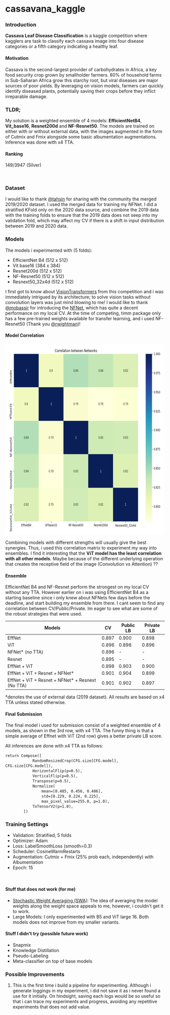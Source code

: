 # cassavana_kaggle

### Introduction
**Cassava Leaf Disease Classification** is a kaggle competition where kagglers are task to classify each cassava image into four disease categories or a fifth category indicating a healthy leaf.
#### Motivation
Cassava is the second-largest provider of carbohydrates in Africa, a key food security crop grown by smallholder farmers. 80% of household farms in Sub-Saharan Africa grow this starchy root, but viral diseases are major sources of poor yields. By leveraging on vision models, farmers can quickly identify diseased plants, potentially saving their crops before they inflict irreparable damage.

### TLDR;
My solution is a weighted ensemble of 4 models: **EfficientNetB4**, **Vit_base16**, **Resnet200d** and **NF-Resnet50**. The models are trained on either with or without external data, with the images augmented in the form of Cutmix and Fmix alongside some basic albumentation augmentations. Inference was done with x4 TTA.
#### Ranking
149/3947 (Silver)

<br>

### Dataset
I would like to thank [@tahsin](https://www.kaggle.com/tahsin) for sharing with the community the merged 2019/2020 dataset. I used the merged data for training my NFNet. I did a stratified KFold only on the 2020 data source, and combine the 2019 data with the training folds to ensure that the 2019 data does not seep into my validation fold, which may affect my CV if there is a shift in input distribution between 2019 and 2020 data.

### Models
The models i experimented with (5 folds):
* EfficientNet B4 (512 x 512)
* Vit base16 (384 x 384)
* Resnet200d (512 x 512)
* NF-Resnet50 (512 x 512)
* Resnext50_32x4d (512 x 512)

I first got to know about [VisionTransformers](https://arxiv.org/pdf/2010.11929.pdf) from this competition and i was immediately intrigued by its architecture; to solve vision tasks without convolution layers was just mind blowing to me! I would like to thank [@mobassir](https://www.kaggle.com/mobassir) for introducing the [NFNet](https://arxiv.org/abs/2102.06171), which has quite a decent performance on my local CV. At the time of competing, timm package only has a few pre-trained weights available for transfer learning, and i used NF-Resnet50 (Thank you [@rwightman](https://www.kaggle.com/rwightman))! 

#### Model Correlation

<img src="img/net_correlation.png" width="700" height="600" />

Combining models with different strengths will usually give the best synergies. Thus, i used this correlation matrix to experiment my way into ensembles. I find it interesting that the **ViT model has the least correlation with all other models**. Maybe because of the different underlying operation that creates the receptive field of the image (Convolution vs Attention) ??


#### Ensemble
EfficientNet B4 and NF-Resnet perform the strongest on my local CV without any TTA. However earlier on i was using EfficientNet B4 as a starting baseline since i only knew about NFNets few days before the deadline, and start building my ensemble from there. I cant seem to find any correlation between CV/Public/Private. Im eager to see what are some of the robust strategies that were used.

| Models | CV | Public LB | Private LB|
|---|---|---|---|
|EffNet|0.897|0.900|0.898|
|ViT|0.896|0.898|0.896|
|NFNet* (no TTA)|0.896|-|-|
|Resnet|0.895|-|-|
|EffNet + ViT|0.898|0.903|0.900|
|EffNet + ViT + Resnet + NFNet*|0.901|0.904|0.899|
|EffNet + ViT + Resnet + NFNet* + Resnext (No TTA)|0.901|0.902|0.897|

*denotes the use of external data (2019 dataset). All results are based on x4 TTA unless stated otherwise.

#### Final Submission
The final model i used for submission consist of a weighted ensemble of 4 models, as shown in the 3rd row, with x4 TTA. The funny thing is that a simple average of Effnet with ViT (2nd row) gives a better private LB score.


All inferences are done with x4 TTA as follows:
```
return Compose([
            RandomResizedCrop(CFG.size[CFG.model], CFG.size[CFG.model]), 
            HorizontalFlip(p=0.5), 
            VerticalFlip(p=0.5),
            Transpose(p=0.5),
            Normalize(
                mean=[0.485, 0.456, 0.406], 
                std=[0.229, 0.224, 0.225], 
                max_pixel_value=255.0, p=1.0),
            ToTensorV2(p=1.0),
        ])
```

### Training Settings
* Validation: Stratified, 5 folds
* Optimizer: Adam
* Loss: LabelSmoothLoss (smooth=0.3)
* Scheduler: CosineWarmRestarts
* Augmentation: Cutmix + Fmix (25% prob each, independently) with Albumentation
* Epoch: 15

<br>

#### Stuff that does not work (for me)
* [Stochastic Weight Averaging (SWA)](https://arxiv.org/pdf/1803.05407.pdf): The idea of averaging the model weights along the weight space appeals to me, however, i couldn't get it to work.
* Large Models: I only experimented with B5 and ViT large 16. Both models does not improve from my smaller variants.

#### Stuff I didn't try (possible future work)
* Snapmix
* Knowledge Distillation
* Pseudo-Labeling
* Meta-classifier on top of base models

### Possible Improvements
1. This is the first time i build a pipeline for experimenting. Although i generate loggings in my experiment, i did not save it as i never found a use for it initially. On hindsight, saving each logs would be so useful so that i can trace my experiments and progress, avoiding any repetitive experiments that does not add value.

